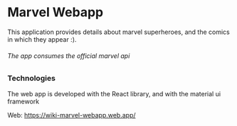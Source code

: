 # Marvel Webapp
This application provides details about marvel superheroes, and the comics in which they appear :).
###### The app consumes the official marvel api


### Technologies
The web app is developed with the React library, and with the material ui framework

Web: https://wiki-marvel-webapp.web.app/

